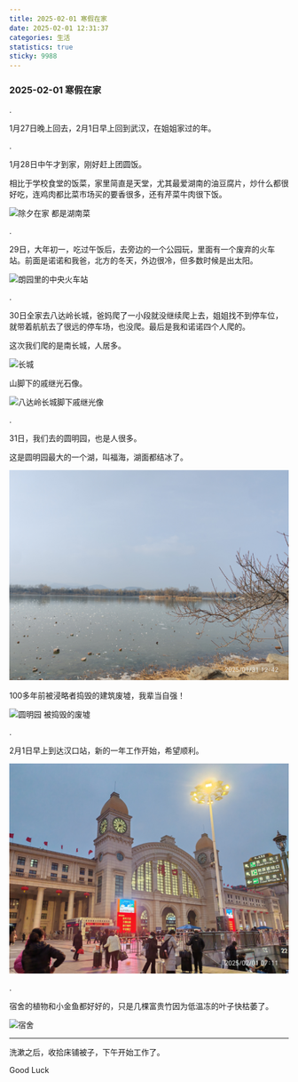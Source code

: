 ```yaml
---
title: 2025-02-01 寒假在家
date: 2025-02-01 12:31:37
categories: 生活
statistics: true
sticky: 9988
---
```




###  2025-02-01 寒假在家

.



1月27日晚上回去，2月1日早上回到武汉，在姐姐家过的年。



.

1月28日中午才到家，刚好赶上团圆饭。

相比于学校食堂的饭菜，家里简直是天堂，尤其最爱湖南的油豆腐片，炒什么都很好吃，连鸡肉都比菜市场买的要香很多，还有芹菜牛肉很下饭。

![除夕在家 都是湖南菜](./20250201-%E5%AF%92%E5%81%87/%E9%99%A4%E5%A4%95%E5%9C%A8%E5%AE%B6%20%E9%83%BD%E6%98%AF%E6%B9%96%E5%8D%97%E8%8F%9C.jpg)

.

29日，大年初一，吃过午饭后，去旁边的一个公园玩，里面有一个废弃的火车站。前面是诺诺和我爸，北方的冬天，外边很冷，但多数时候是出太阳。

![朗园里的中央火车站](./20250201-%E5%AF%92%E5%81%87/%E6%9C%97%E5%9B%AD%E9%87%8C%E7%9A%84%E4%B8%AD%E5%A4%AE%E7%81%AB%E8%BD%A6%E7%AB%99.jpg)

.

30日全家去八达岭长城，爸妈爬了一小段就没继续爬上去，姐姐找不到停车位，就带着航航去了很远的停车场，也没爬。最后是我和诺诺四个人爬的。

这次我们爬的是南长城，人居多。

![长城](./20250201-%E5%AF%92%E5%81%87/%E9%95%BF%E5%9F%8E.jpg)

山脚下的戚继光石像。

![八达岭长城脚下戚继光像](./20250201-%E5%AF%92%E5%81%87/%E5%85%AB%E8%BE%BE%E5%B2%AD%E9%95%BF%E5%9F%8E%E8%84%9A%E4%B8%8B%E6%88%9A%E7%BB%A7%E5%85%89%E5%83%8F.jpg)

.

31日，我们去的圆明园，也是人很多。

这是圆明园最大的一个湖，叫福海，湖面都结冰了。

![圆明园 湖面结冰的福海](./20250201-%E5%AF%92%E5%81%87/%E5%9C%86%E6%98%8E%E5%9B%AD%20%E6%B9%96%E9%9D%A2%E7%BB%93%E5%86%B0%E7%9A%84%E7%A6%8F%E6%B5%B7.jpg)

100多年前被浸略者捣毁的建筑废墟，我辈当自强！

![圆明园 被捣毁的废墟](./20250201-%E5%AF%92%E5%81%87/%E5%9C%86%E6%98%8E%E5%9B%AD%20%E8%A2%AB%E6%8D%A3%E6%AF%81%E7%9A%84%E5%BA%9F%E5%A2%9F.jpg)

.

2月1日早上到达汉口站，新的一年工作开始，希望顺利。

![早晨的汉口火车站](./20250201-%E5%AF%92%E5%81%87/%E6%97%A9%E6%99%A8%E7%9A%84%E6%B1%89%E5%8F%A3%E7%81%AB%E8%BD%A6%E7%AB%99.jpg)

.

宿舍的植物和小金鱼都好好的，只是几棵富贵竹因为低温冻的叶子快枯萎了。

![宿舍](./20250201-%E5%AF%92%E5%81%87/%E5%AE%BF%E8%88%8D.jpg)



____



洗漱之后，收拾床铺被子，下午开始工作了。



Good Luck
